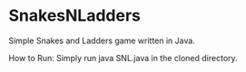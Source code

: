 # SnakesNLadders
Simple Snakes and Ladders game written in Java.

How to Run:
Simply run java SNL.java in the cloned directory.
